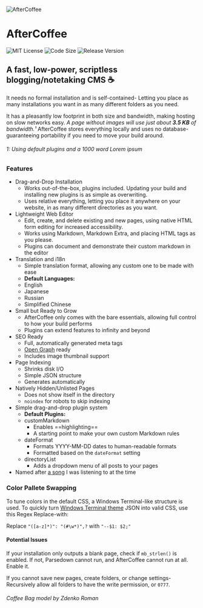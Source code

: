 ![AfterCoffee](https://wolfgang.space/assets/github/aftercoffee.png)

# AfterCoffee
![MIT License](https://img.shields.io/github/license/wolfgang-degroot/AfterCoffee) ![Code Size](https://img.shields.io/github/languages/code-size/wolfgang-degroot/AfterCoffee) ![Release Version](https://img.shields.io/github/v/release/wolfgang-degroot/AfterCoffee)
## A fast, low-power, scriptless blogging/notetaking CMS ☕
It needs no formal installation and is self-contained- Letting you place as many installations you want in as many different folders as you need.

It has a pleasantly low footprint in both size and bandwidth, making hosting on slow networks easy. *A page without images will use just about **3.5 KB** of bandwidth.¹*
AfterCoffee stores everything locally and uses no database- guaranteeing portability if you need to move your build around.

###### 1: Using default plugins and a 1000 word *Lorem ipsum*
### Features

- Drag-and-Drop Installation
  - Works out-of-the-box, plugins included. Updating your build and installing new plugins is as simple as overwriting.
  - Uses relative everything, letting you place it anywhere on your website, in as many different directories as you want.
- Lightweight Web Editor
  - Edit, create, and delete existing and new pages, using native HTML form editing for increased accessibility.
  - Works using Markdown, Markdown Extra, and placing HTML tags as you please.
  - Plugins can document and demonstrate their custom markdown in the editor
- Translation and i18n
  - Simple translation format, allowing any custom one to be made with ease
  - **Default Languages:**
  - English
  - Japanese
  - Russian
  - Simplified Chinese
- Small but Ready to Grow
  - AfterCoffee only comes with the bare essentials, allowing full control to how your build performs
  - Plugins can extend features to infinity and beyond
- SEO Ready
  - Full, automatically generated meta tags
  - [Open Graph](https://ogp.me/) ready
  - Includes image thumbnail support
- Page Indexing
  - Shrinks disk I/O
  - Simple JSON structure
  - Generates automatically
- Natively Hidden/Unlisted Pages
  - Does not show itself in the directory
  - `noindex` for robots to skip indexing
- Simple drag-and-drop plugin system
  - **Default Plugins:**
  - customMarkdown
    - Enables ==highlighting==
    - A starting point to make your own custom Markdown rules
  - dateFormat
    - Formats YYYY-MM-DD dates to human-readable formats
    - Formatted based on the `dateFormat` setting
  - directoryList
    - Adds a dropdown menu of all posts to your pages
- Named after [a song](https://open.spotify.com/track/7EaL8Zt8UAabmP6sQydgx9 "a song") I was listening to at the time

### Color Pallete Swapping
To tune colors in the default CSS, a Windows Terminal-like structure is used.
To quickly turn [Windows Terminal theme](https://windowsterminalthemes.dev) JSON into valid CSS, use this Regex Replace-with:

Replace `"([a-z]*)": "(#\w*)",?` with `"--$1: $2;"`

#### Potential Issues
If your installation only outputs a blank page, check if `mb_strlen()` is enabled.
If not, Parsedown cannot run, and AfterCoffee cannot run at all. Enable it.

If you cannot save new pages, create folders, or change settings- Recursively allow all folders to have the write permission, or `0777`.

###### *Coffee Bag model by Zdenko Roman*
